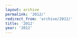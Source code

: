 ```yaml
---
layout: archive
permalink: '2012/'
redirect_from: 'archive/2012/'
title: '2012'
year: '2012'
---
```


